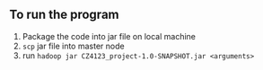 ## To run the program

1. Package the code into jar file on local machine
2. `scp` jar file into master node
3. run `hadoop jar CZ4123_project-1.0-SNAPSHOT.jar <arguments>`